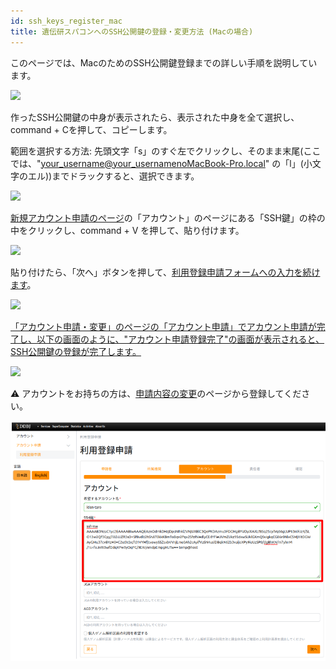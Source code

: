 ```yaml
---
id: ssh_keys_register_mac
title: 遺伝研スパコンへのSSH公開鍵の登録・変更方法 (Macの場合)
---
```


このページでは、MacのためのSSH公開鍵登録までの詳しい手順を説明しています。




![](/img/ssh_keys/mac/ssh_mac_27.png)

作ったSSH公開鍵の中身が表示されたら、表示された中身を全て選択し、command + Cを押して、コピーします。


範囲を選択する方法: 先頭文字「s」のすぐ左でクリックし、そのまま末尾(ここでは、"your_username@your_usernamenoMacBook-Pro.local" の「l」(小文字のエル))までドラックすると、選択できます。

![](/img/ssh_keys/mac/ssh_mac_28.png)

<a href="https://sc-account.ddbj.nig.ac.jp/application/registration">新規アカウント申請のページ</a>の「アカウント」のページにある「SSH鍵」の枠の中をクリックし、command + V を押して、貼り付けます。

![](/img/ssh_keys/mac/ssh_mac_29.png)

貼り付けたら、「次へ」ボタンを押して、[利用登録申請フォームへの入力を続けます](/application/registration#アカウント申請)。

![](/img/ssh_keys/mac/ssh_mac_30.png)


[「アカウント申請・変更」のページの「アカウント申請」でアカウント申請が完了し、以下の画面のように、"アカウント申請登録完了"の画面が表示されると、SSH公開鍵の登録が完了します。](/application/registration#アカウント申請)

![](/img/ssh_keys/mac/ssh_mac_31.png)


&#x26A0; アカウントをお持ちの方は、[<u>申請内容の変更</u>](/application/registration/#%E7%94%B3%E8%AB%8B%E5%86%85%E5%AE%B9%E3%81%AE%E5%A4%89%E6%9B%B4)のページから登録してください。

![](reg_ssh_JP.png)

